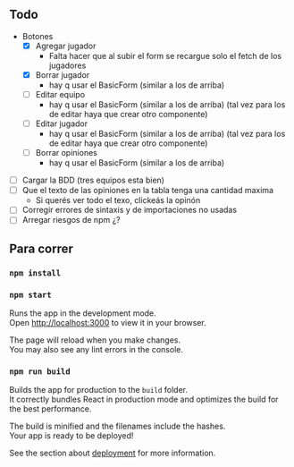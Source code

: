 ## Todo

- Botones
    - [x] Agregar jugador
        - Falta hacer que al subir el form se recargue solo el fetch de los jugadores
    - [x] Borrar jugador
        - hay q usar el BasicForm (similar a los de arriba)
    - [ ] Editar equipo
        - hay q usar el BasicForm (similar a los de arriba) (tal vez para los de editar haya que crear otro componente)
    - [ ] Editar jugador
        - hay q usar el BasicForm (similar a los de arriba) (tal vez para los de editar haya que crear otro componente)
    - [ ] Borrar opiniones 
        - hay q usar el BasicForm (similar a los de arriba)
- [ ] Cargar la BDD (tres equipos esta bien)
- [ ] Que el texto de las opiniones en la tabla tenga una cantidad maxima
    - Si querés ver todo el texo, clickeás la opinón
- [ ] Corregir errores de sintaxis y de importaciones no usadas
- [ ] Arregar riesgos de npm ¿?

## Para correr
### `npm install`
### `npm start`

Runs the app in the development mode.\
Open [http://localhost:3000](http://localhost:3000) to view it in your browser.

The page will reload when you make changes.\
You may also see any lint errors in the console.

### `npm run build`

Builds the app for production to the `build` folder.\
It correctly bundles React in production mode and optimizes the build for the best performance.

The build is minified and the filenames include the hashes.\
Your app is ready to be deployed!

See the section about [deployment](https://facebook.github.io/create-react-app/docs/deployment) for more information.

